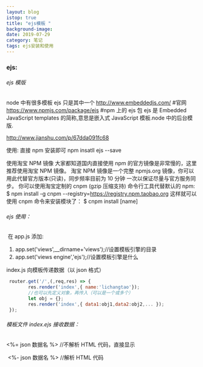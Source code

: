 ```yaml
---
layout: blog
istop: true
title: "ejs模板 "
background-image:
date: 2019-07-29
category: 笔记
tags: ejs安装和使用
---
```


### ejs:

###### ejs 模版

node 中有很多模板 ejs 只是其中一个
http://www.embeddedjs.com/ #官网
https://www.npmjs.com/package/ejs #npm 上的 ejs 包
ejs 是 Embedded JavaScript templates 的简称,意思是嵌入式 JavaScript 模板.node 中的后台模版.

http://www.jianshu.com/p/67dda091fc68

使用: 直接 npm 安装即可 npm insatll ejs --save

使用淘宝 NPM 镜像
大家都知道国内直接使用 npm 的官方镜像是非常慢的，这里推荐使用淘宝 NPM 镜像。
淘宝 NPM 镜像是一个完整 npmjs.org 镜像，你可以用此代替官方版本(只读)，同步频率目前为 10 分钟 一次以保证尽量与官方服务同步。
你可以使用淘宝定制的 cnpm (gzip 压缩支持) 命令行工具代替默认的 npm:
$ npm install -g cnpm --registry=https://registry.npm.taobao.org
这样就可以使用 cnpm 命令来安装模块了：
$ cnpm install [name]

###### ejs 使用：

​ 在 app.js 添加:

1. app.set('views',\_\_dirname+'views');//设置模板引擎的目录
2. app.set('views engine','ejs');//设置模板引擎是什么

index.js 向模板传递数据（以 json 格式）

```js
 router.get('/',(,req,res) => {
 		res.render('index',{ name:'lichangtao'});
   		//也可以先定义对象，再传入（可以是一个或多个）
		let obj = {};
	 	res.render('index',{ data1:obj1,data2:obj2,... });
 });
```

###### 模板文件 index.ejs 接收数据： 　

<%= json 数据名 %> //不解析 HTML 代码，直接显示

​ <%- json 数据名 %> //解析 HTML 代码
